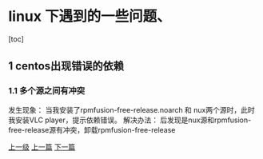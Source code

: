# linux 下遇到的一些问题、
[toc]

## 1 centos出现错误的依赖
### 1.1 多个源之间有冲突
发生现象：
当我安装了rpmfusion-free-release.noarch 和 nux两个源时，此时我安装VLC player，提示依赖错误。
解决办法：
后发现是nux源和rpmfusion-free-release源有冲突，卸载rpmfusion-free-release






























[上一级](base.md)
[上一篇](command.md)
[下一篇](process.md)

